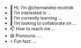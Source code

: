 - 👋 Hi, I’m @chernandez-ecotrak
- 👀 I’m interested in ...
- 🌱 I’m currently learning ...
- 💞️ I’m looking to collaborate on ...
- 📫 How to reach me ...
- 😄 Pronouns: ...
- ⚡ Fun fact: ...

<!---
chernandez-ecotrak/chernandez-ecotrak is a ✨ special ✨ repository because its `README.md` (this file) appears on your GitHub profile.
You can click the Preview link to take a look at your changes.
--->
